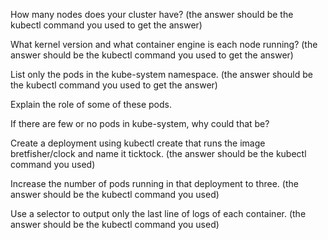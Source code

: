 How many nodes does your cluster have?
(the answer should be the kubectl command you used to get the answer)

What kernel version and what container engine is each node running?
(the answer should be the kubectl command you used to get the answer)

List only the pods in the kube-system namespace.
(the answer should be the kubectl command you used to get the answer)

Explain the role of some of these pods.

If there are few or no pods in kube-system, why could that be?

Create a deployment using kubectl create that runs the image bretfisher/clock and name it ticktock.
(the answer should be the kubectl command you used)

Increase the number of pods running in that deployment to three.
(the answer should be the kubectl command you used)

Use a selector to output only the last line of logs of each container.
(the answer should be the kubectl command you used)